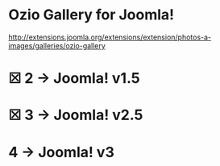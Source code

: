 Ozio Gallery for Joomla!
====
http://extensions.joomla.org/extensions/extension/photos-a-images/galleries/ozio-gallery

☒ 2 → Joomla! v1.5
==
☒ 3 → Joomla! v2.5
==
 4 → Joomla! v3
==
